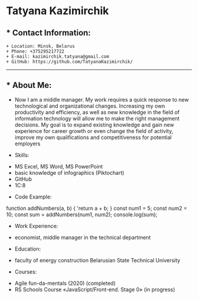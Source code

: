 # Tatyana Kazimirchik

## * Contact Information:

    + Location: Minsk, Belarus
    + Phone: +375295217722
    + E-mail: kazimirchik.tatyana@gmail.com
    + GitHub: https://github.com/TatyanaKazimirchik/
  ____________________________________________________________________________________
  
## * About Me:

+ Now I am a middle manager. My work requires a quick response to new technological and organizational changes. Increasing my own productivity and efficiency, as well as new knowledge in the field of information technology will allow me to make the right management decisions. My goal is to expand existing knowledge and gain new experience for career growth or even change the field of activity, improve my own qualifications and competitiveness for potential employers

* Skills:

+ MS Excel, MS Word, MS PowerPoint
+ basic knowledge of infographics (Piktochart)
+ GitHub
+ 1C:8

* Code Example:

function addNumbers(a, b) {
  'return a + b;
}
const num1 = 5;
const num2 = 10;
const sum = addNumbers(num1, num2);
console.log(sum); 

* Work Experience:
 + economist, middle manager in the technical department

* Education:
+ faculty of energy construction Belarusian State Technical University

* Courses:
+ Agile fun-da-mentals (2020) (completed)
+ RS Schools Course «JavaScript/Front-end. Stage 0» (in progress)

  

